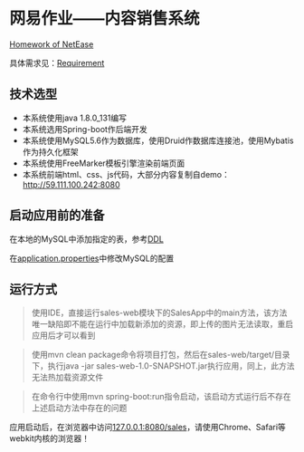 # 网易作业——内容销售系统
[Homework of NetEase](https://github.com/Xavierqwb/sales)

具体需求见：[Requirement](Requirement.md)

## 技术选型
- 本系统使用java 1.8.0_131编写
- 本系统选用Spring-boot作后端开发
- 本系统使用MySQL5.6作为数据库，使用Druid作数据库连接池，使用Mybatis作为持久化框架
- 本系统使用FreeMarker模板引擎渲染前端页面
- 本系统前端html、css、js代码，大部分内容复制自demo：http://59.111.100.242:8080

## 启动应用前的准备

在本地的MySQL中添加指定的表，参考[DDL](ddl.sql)

在[application.properties](sales-web/src/main/resources/application.properties)中修改MySQL的配置

## 运行方式
> 使用IDE，直接运行sales-web模块下的SalesApp中的main方法，该方法唯一缺陷即不能在运行中加载新添加的资源，即上传的图片无法读取，重启应用后才可以看到

> 使用mvn clean package命令将项目打包，然后在sales-web/target/目录下，执行java -jar sales-web-1.0-SNAPSHOT.jar执行应用，同上，此方法无法热加载资源文件

> 在命令行中使用mvn spring-boot:run指令启动，该启动方式运行后不存在上述启动方法中存在的问题

应用启动后，在浏览器中访问[127.0.0.1:8080/sales](127.0.0.1:8080/sales)，请使用Chrome、Safari等webkit内核的浏览器！